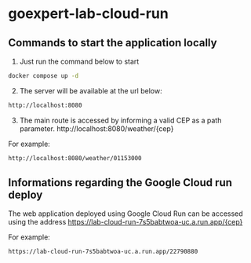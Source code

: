 # goexpert-lab-cloud-run

## Commands to start the application locally

1. Just run the command below to start 

```sh
docker compose up -d
```

2. The server will be available at the url below:

```sh
http://localhost:8080
```

3. The main route is accessed by informing a valid CEP as a path parameter. 
http://localhost:8080/weather/{cep}

  For example:
```sh
http://localhost:8080/weather/01153000
```

## Informations regarding the Google Cloud run deploy

The web application deployed using Google Cloud Run can be accessed using the address https://lab-cloud-run-7s5babtwoa-uc.a.run.app/{cep}

For example:
```sh
https://lab-cloud-run-7s5babtwoa-uc.a.run.app/22790880
```
